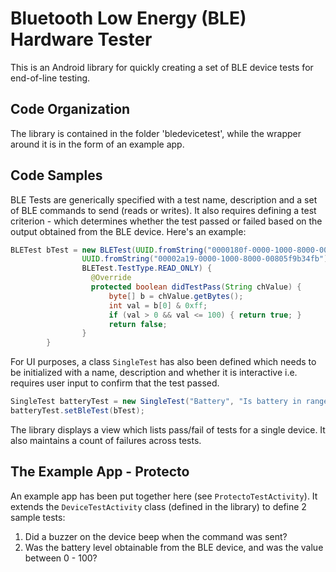 # Bluetooth Low Energy (BLE) Hardware Tester

This is an Android library for quickly creating a set of BLE device tests for end-of-line testing. 

## Code Organization
The library is contained in the folder 'bledevicetest', while the wrapper around it is in the form of an example app.

## Code Samples
BLE Tests are generically specified with a test name, description and a set of BLE commands to send (reads or writes). It also requires defining a test criterion - which determines whether the test passed or failed based on the output obtained from the BLE device.
Here's an example:
```java
BLETest bTest = new BLETest(UUID.fromString("0000180f-0000-1000-8000-00805f9b34fb"),
                UUID.fromString("00002a19-0000-1000-8000-00805f9b34fb"),
                BLETest.TestType.READ_ONLY) {
                  @Override
                  protected boolean didTestPass(String chValue) {
                      byte[] b = chValue.getBytes();
                      int val = b[0] & 0xff;
                      if (val > 0 && val <= 100) { return true; }
                      return false;
                }
        }
```

For UI purposes, a class `SingleTest` has also been defined which needs to be initialized with a name, description and whether it is interactive i.e. requires user input to confirm that the test passed.

```java
SingleTest batteryTest = new SingleTest("Battery", "Is battery in range?", false);
batteryTest.setBleTest(bTest);
```

The library displays a view which lists pass/fail of tests for a single device. It also maintains a count of failures across tests.

## The Example App - Protecto
An example app has been put together here (see `ProtectoTestActivity`). It extends the `DeviceTestActivity` class (defined in the library) to define 2 sample tests:
1. Did a buzzer on the device beep when the command was sent?
1. Was the battery level obtainable from the BLE device, and was the value between 0 - 100?
